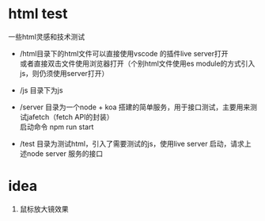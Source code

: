 # html test
一些html灵感和技术测试  

* /html目录下的html文件可以直接使用vscode 的插件live server打开  
或者直接双击文件使用浏览器打开（个别html文件使用es module的方式引入js，则仍须使用server打开）

* /js 目录下为js

* /server 目录为一个node + koa 搭建的简单服务，用于接口测试，主要用来测试jafetch（fetch API的封装）  
启动命令 npm run start

* /test 目录为测试html，引入了需要测试的js，使用live server 启动，请求上述node server 服务的接口

# idea
1. 鼠标放大镜效果

